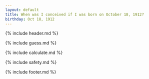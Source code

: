 ```yaml
---
layout: default
title: When was I conceived if I was born on October 18, 1912?
birthday: Oct 18, 1912
---
```


{% include header.md %}

{% include guess.md %}

{% include calculate.md %}

{% include safety.md %}

{% include footer.md %}



